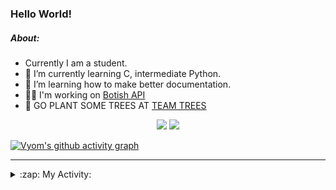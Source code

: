 ### Hello World!

##### About:
- Currently I am a student.
- 🌱 I’m currently learning C, intermediate Python.
- 🌱 I’m learning how to make better documentation.
- 👨‍💻 I'm working on [Botish API](https://github.com/Vyvy-vi/api)
- 🌱 GO PLANT SOME TREES AT [TEAM TREES](https://teamtrees.org/)

<p align="center">
  <a href="https://twitter.com/Vyvy_viM"><img target="_blank" src="https://img.shields.io/badge/twitter%20@Vyvy_viM-0D95E8?style=for-the-badge&logo=twitter&logoColor=white"/></a> 
  <a href="https://vyvy-vi.github.io/portfolio"><img target="_blank" src="https://img.shields.io/badge/-I_love_open_source-green?style=for-the-badge&logo=github&logoColor=black"/></a> 
</p>

[![Vyom's github activity graph](https://activity-graph.herokuapp.com/graph?username=Vyvy-vi)](https://github.com/ashutosh00710/github-readme-activity-graph)

---
<details>
  <summary>:zap: My Activity:</summary>
  
<!--START_SECTION:waka-->
![Code Time](http://img.shields.io/badge/Code%20Time-511%20hrs%2050%20mins-blue)

**I'm a Night 🦉** 

```text
🌞 Morning    44 commits     ██░░░░░░░░░░░░░░░░░░░░░░░   7.97% 
🌆 Daytime    130 commits    ██████░░░░░░░░░░░░░░░░░░░   23.55% 
🌃 Evening    185 commits    ████████░░░░░░░░░░░░░░░░░   33.51% 
🌙 Night      193 commits    ████████░░░░░░░░░░░░░░░░░   34.96%

```
📅 **I'm Most Productive on Sunday** 

```text
Monday       46 commits     ██░░░░░░░░░░░░░░░░░░░░░░░   8.33% 
Tuesday      94 commits     ████░░░░░░░░░░░░░░░░░░░░░   17.03% 
Wednesday    74 commits     ███░░░░░░░░░░░░░░░░░░░░░░   13.41% 
Thursday     80 commits     ███░░░░░░░░░░░░░░░░░░░░░░   14.49% 
Friday       53 commits     ██░░░░░░░░░░░░░░░░░░░░░░░   9.6% 
Saturday     70 commits     ███░░░░░░░░░░░░░░░░░░░░░░   12.68% 
Sunday       135 commits    ██████░░░░░░░░░░░░░░░░░░░   24.46%

```


📊 **This Week I Spent My Time On** 

```text
🔥 Editors: 
Vim                      3 hrs 41 mins       █████████████████████████   100.0%

🐱‍💻 Projects: 
TEC-welcome-bot          1 hr 48 mins        ████████████░░░░░░░░░░░░░   48.74% 
commit-your-code-bot     43 mins             █████░░░░░░░░░░░░░░░░░░░░   19.82% 
discord-bot              31 mins             ███░░░░░░░░░░░░░░░░░░░░░░   14.0% 
puzzle-2---elf-coffee-sho19 mins             ██░░░░░░░░░░░░░░░░░░░░░░░   9.01% 
Unknown Project          13 mins             █░░░░░░░░░░░░░░░░░░░░░░░░   5.99%

```


 Last Updated on 05/12/2021
<!--END_SECTION:waka-->
</details>
